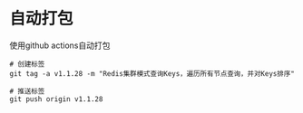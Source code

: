 # 自动打包

使用github actions自动打包

```shell
# 创建标签
git tag -a v1.1.28 -m "Redis集群模式查询Keys，遍历所有节点查询，并对Keys排序"

# 推送标签
git push origin v1.1.28
```
